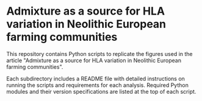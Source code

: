 # Admixture as a source for HLA variation in Neolithic European farming communities

This repository contains Python scripts to replicate the figures used in the article "Admixture as a source for HLA variation in Neolithic European farming communities". 

Each subdirectory includes a README file with detailed instructions on running the scripts and requirements for each analysis. Required Python modules and their version specifications are listed at the top of each script. 

